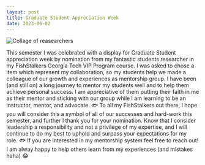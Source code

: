 ```yaml
---
layout: post
title: Graduate Student Appreciation Week
date: 2023-06-02
---
```


<img src="/website/images/collageofresearchers.jpeg" alt="Collage of reasearchers">   

<p>This semester I was celebrated with a display for Graduate Student appreciation week by nomination from my fantastic students researcher in my FishStalkers Georgia Tech VIP Program course. I was asked to chose a item which represent my collaboration, so my students help we made a colleague of our growth and experiences as mentorship group. I have been (and still on) a long journey to mentor my students well and to help them achieve personal success. I am appreciative of them putting their faith in me as their mentor and sticking with our group while I am learning to be an instructor, mentor, and advocate.
🐟 To all my FishStalkers out there, I hope you will consider this a symbol of all of our successes and hard-work this semester, and further I thank you for your nomination. Know that I consider leadership a responsibility and not a privilege of my expertise, and I will continue to do my best to uphold and surpass your expectations for my role. 🐟
If you are interested in my mentorship system feel free to reach out! I am alway happy to help others learn from my experiences (and mistakes haha) 😂</p>
